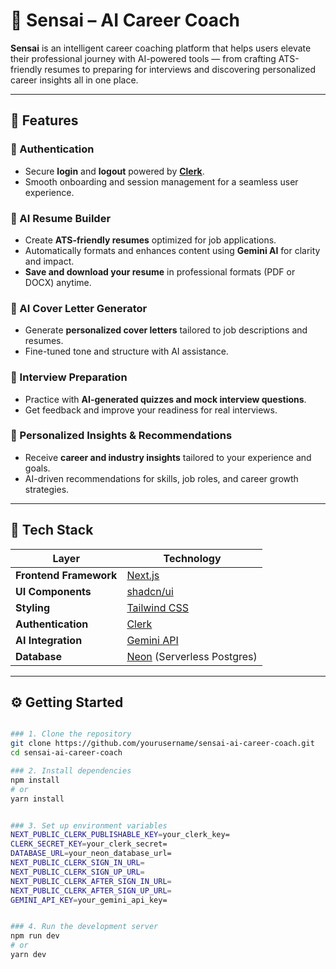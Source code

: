 # 🧠 Sensai – AI Career Coach  

**Sensai** is an intelligent career coaching platform that helps users elevate their professional journey with AI-powered tools — from crafting ATS-friendly resumes to preparing for interviews and discovering personalized career insights all in one place.

---

## 🚀 Features  

### 🔐 Authentication  
- Secure **login** and **logout** powered by **[Clerk](https://clerk.com/)**.  
- Smooth onboarding and session management for a seamless user experience.  

### 📄 AI Resume Builder  
- Create **ATS-friendly resumes** optimized for job applications.  
- Automatically formats and enhances content using **Gemini AI** for clarity and impact.  
- **Save and download your resume** in professional formats (PDF or DOCX) anytime.  

### 📨 AI Cover Letter Generator  
- Generate **personalized cover letters** tailored to job descriptions and resumes.  
- Fine-tuned tone and structure with AI assistance.  

### 🎯 Interview Preparation  
- Practice with **AI-generated quizzes and mock interview questions**.  
- Get feedback and improve your readiness for real interviews.  

### 💼 Personalized Insights & Recommendations  
- Receive **career and industry insights** tailored to your experience and goals.  
- AI-driven recommendations for skills, job roles, and career growth strategies.  

---

## 🧩 Tech Stack  

| Layer | Technology |
|-------|-------------|
| **Frontend Framework** | [Next.js](https://nextjs.org/) |
| **UI Components** | [shadcn/ui](https://ui.shadcn.com/) |
| **Styling** | [Tailwind CSS](https://tailwindcss.com/) |
| **Authentication** | [Clerk](https://clerk.com/) |
| **AI Integration** | [Gemini API](https://ai.google.dev/) |
| **Database** | [Neon](https://neon.tech/) (Serverless Postgres) |

---

## ⚙️ Getting Started  

```bash

### 1. Clone the repository
git clone https://github.com/yourusername/sensai-ai-career-coach.git
cd sensai-ai-career-coach

### 2. Install dependencies
npm install
# or
yarn install


### 3. Set up environment variables
NEXT_PUBLIC_CLERK_PUBLISHABLE_KEY=your_clerk_key=
CLERK_SECRET_KEY=your_clerk_secret=
DATABASE_URL=your_neon_database_url=
NEXT_PUBLIC_CLERK_SIGN_IN_URL=
NEXT_PUBLIC_CLERK_SIGN_UP_URL=
NEXT_PUBLIC_CLERK_AFTER_SIGN_IN_URL=
NEXT_PUBLIC_CLERK_AFTER_SIGN_UP_URL=
GEMINI_API_KEY=your_gemini_api_key=


### 4. Run the development server
npm run dev
# or
yarn dev
